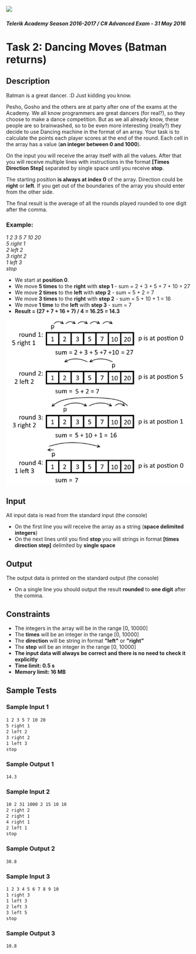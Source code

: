 <img src="https://raw.githubusercontent.com/TelerikAcademy/Common/master/logos/telerik-header-logo.png" />

#### _Telerik Academy Season 2016-2017 / C# Advanced Exam - 31 May 2016_

# Task 2: Dancing Moves (Batman returns)

## Description

Batman is a great dancer. :D Just kidding you know.

Pesho, Gosho and the others are at party after one of the exams at the Academy. We all know programmers are great dancers (for real?), so they choose to make a dance competition. But as we all already know, these people are so brainwashed, so to be even more interesting (really?) they decide to use Dancing machine in the format of an array. Your task is to calculate the points each player scores at the end of the round. Each cell in the array has a value (**an integer between 0 and 1000**).

On the input you will receive the array itself with all the values. After that you will receive multiple lines with instructions in the format **[Times Direction Step]** separated by single space until you receive **stop**.

The starting position **is always at index 0** of the array. Direction could be **right** or **left**. If you get out of the boundaries of the array you should enter from the other side.

The final result is the average of all the rounds played rounded to one digit after the comma.

### Example:

_1 2 3 5 7 10 20_<br/>
_5 right 1_<br/>
_2 left 2_<br/>
_3 right 2_<br/>
_1 left 3_<br/>
_stop_<br/>

- We start at **position 0**.
- We move **5 times** to the **right** with **step 1** - sum = 2 + 3 + 5 + 7 + 10 = 27
- We move **2 times** to the **left** with **step 2** - sum = 5 + 2 = 7
- We move **3 times** to the **right** with **step 2** - sum = 5 + 10 + 1 = 16
- We move **1 time** to the **left** with **step 3** - sum = 7
- **Result = (27 + 7 + 16 + 7) / 4 =  16.25 = 14.3**

![example](./imgs/example.png)


## Input

All input data is read from the standard input (the console)

- On the first line you will receive the array as a string (**space delimited integers**)
- On the next lines until you find **stop** you will strings in format **[times direction step]** delimited by **single space**

## Output

The output data is printed on the standard output (the console)

- On a single line you should output the result **rounded** to **one digit** after the comma.

## Constraints

- The integers in the array will be in the range [0, 10000]
- The **times** will be an integer in the range [0, 10000]
- The **direction** will be string in format **"left"** or **"right"**
- The **step** will be an integer in the range [0, 10000]
- **The input data will always be correct and there is no need to check it explicitly**
- **Time limit: 0.5 s**
- **Memory limit: 16 MB**

## Sample Tests

### Sample Input 1

```
1 2 3 5 7 10 20
5 right 1
2 left 2
3 right 2
1 left 3
stop
```

### Sample Output 1

```
14.3
```

### Sample Input 2

```
10 2 31 1000 2 15 10 10
2 right 2
2 right 1
4 right 1
2 left 1
stop
```

### Sample Output 2

```
30.8
```

### Sample Input 3

```
1 2 3 4 5 6 7 8 9 10
1 right 3
1 left 3
2 left 3
3 left 5
stop
```

### Sample Output 3

```
10.8
```
